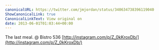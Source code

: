 ```yaml
---
canonicalURL: https://twitter.com/jmjordan/status/340634738396119040
ShowCanonicalLink: true
CanonicalLinkText: View original on
date: 2013-06-01T01:03:44+00:00
---
```

The last meal. @ Bistro 536 [http://instagram.com/p/Z_0kKroxDb/](http://instagram.com/p/Z_0kKroxDb/)